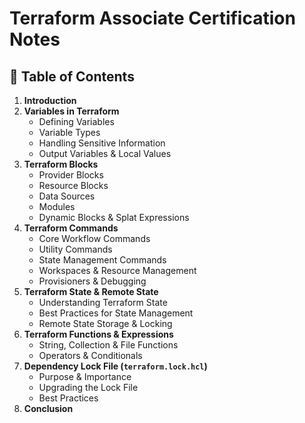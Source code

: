 # Terraform Associate Certification Notes  

## 📖 Table of Contents  

1. **Introduction**  
2. **Variables in Terraform**  
   - Defining Variables  
   - Variable Types  
   - Handling Sensitive Information  
   - Output Variables & Local Values  
3. **Terraform Blocks**  
   - Provider Blocks  
   - Resource Blocks  
   - Data Sources  
   - Modules  
   - Dynamic Blocks & Splat Expressions  
4. **Terraform Commands**  
   - Core Workflow Commands  
   - Utility Commands  
   - State Management Commands  
   - Workspaces & Resource Management  
   - Provisioners & Debugging  
5. **Terraform State & Remote State**  
   - Understanding Terraform State  
   - Best Practices for State Management  
   - Remote State Storage & Locking  
6. **Terraform Functions & Expressions**  
   - String, Collection & File Functions  
   - Operators & Conditionals  
7. **Dependency Lock File (`terraform.lock.hcl`)**  
   - Purpose & Importance  
   - Upgrading the Lock File  
   - Best Practices  
8. **Conclusion**  
